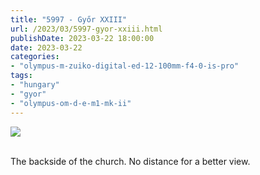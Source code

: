 ```yaml
---
title: "5997 - Győr XXIII"
url: /2023/03/5997-gyor-xxiii.html
publishDate: 2023-03-22 18:00:00
date: 2023-03-22
categories:
- "olympus-m-zuiko-digital-ed-12-100mm-f4-0-is-pro"
tags:
- "hungary"
- "gyor"
- "olympus-om-d-e-m1-mk-ii"
---
```

<div class="container">
<div class="center"><a target="_blank" href="https://d25zfm9zpd7gm5.cloudfront.net/1200x1200/2019/20191020_120716_lr.jpg"><img class="webfeedsFeaturedVisual" src="https://d25zfm9zpd7gm5.cloudfront.net/0600x0600/2019/20191020_120716_lr.jpg" /></a></div>
</div>
<br />

The backside of the church. No distance for a better view.
